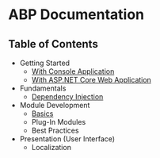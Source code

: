 ﻿# ABP Documentation

## Table of Contents

* Getting Started
  *  <a href="Getting-Started-Console-Application.md" target="_blank">With Console Application</a>
  *  <a href="Getting-Started-AspNetCore-Application.md" target="_blank">With ASP.NET Core Web Application</a>
* Fundamentals
  * <a href="Dependency-Injection.md" target="_blank">Dependency Injection</a>
* Module Development
  * <a href="Module-Development-Basics.md" target="_blank">Basics</a>
  * Plug-In Modules
  * Best Practices
* Presentation (User Interface)
  * Localization